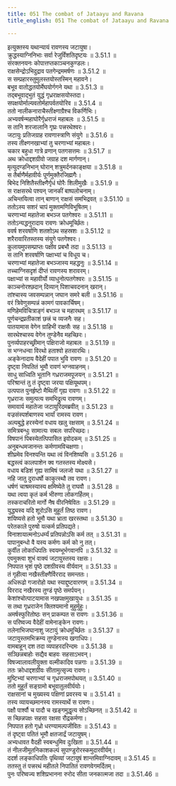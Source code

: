 ```yaml
---
title: 051 The combat of Jataayu and Ravana
title_english: 051 The combat of Jataayu and Ravana

---
```

<div class="audioEmbed"  caption="श्रीराम-हरिसीताराममूर्ति-घनपाठिभ्यां वचनम्" src="https://archive.org/download/Ramayana-recitation-Sriram-harisItArAmamUrti-Ghanapaati-v2/Kanda_3/Kanda_3_ARK-051-Jataayu_Ravana_Yudhdham.mp3"></div>

इत्युक्तस्य यथान्यायं रावणस्य जटायुषा।  
क्रुद्धस्याग्निनिभाः सर्वा रेजुर्विंशतिदृष्टयः ॥ 3.51.1 ॥   
संरक्तनयनः कोपात्तप्तकाञ्चनकुण्डलः।  
राक्षसेन्द्रोऽभिदुद्राव पतगेन्द्रममर्षणः ॥ 3.51.2 ॥   
स सम्प्रहारस्तुमुलस्तयोस्तस्मिन् महावने।  
बभूव वातोद्धतयोर्मेघयोर्गगने यथा ॥ 3.51.3 ॥   
तद्बभूवाद्भुतं युद्धं गृध्रराक्षसयोस्तदा।  
सपक्षयोर्माल्यवतोर्महापर्वतयोरिव ॥ 3.51.4 ॥   
ततो नालीकनाराचैस्तीक्ष्णाग्रैश्च विकर्णिभिः।  
अभ्यवर्षन्महाघोरैर्गृध्रराजं महाबलः ॥ 3.51.5 ॥   
स तानि शरजालानि गृघ्रः पत्त्ररथेश्वरः।  
जटायुः प्रतिजग्राह रावणास्त्राणि संयुगे ॥ 3.51.6 ॥   
तस्य तीक्ष्णनखाभ्यां तु चरणाभ्यां महाबलः।  
चकार बहुधा गात्रे व्रणान् पतगसत्तमः ॥ 3.51.7 ॥   
अथ क्रोधाद्दशग्रीवो जग्राह दश मार्गणान्।  
मृत्युदण्डनिभान् घोरान् शत्रुमर्दनकाङ्क्षया ॥ 3.51.8 ॥   
स तैर्बाणैर्महावीर्यः पूर्णमुक्तैरजिह्मगैः।  
बिभेद निशितैस्तीक्ष्णैर्गृधं घोरैः शिलीमुखैः ॥ 3.51.9 ॥   
स राक्षसरथे पश्यन् जानकीं बाष्पलोचनाम्।  
अचिन्तयित्वा तान् बाणान् राक्षसं समभिद्रवत् ॥ 3.51.10 ॥   
ततोऽस्य सशरं चापं मुक्तामणिविभूषितम्।  
चरणाभ्यां महातेजा बभञ्ज पतगेश्वरः ॥ 3.51.11 ॥   
ततोऽन्यद्धनुरादाय रावणः क्रोधमूर्च्छितः।  
ववर्ष शरवर्षाणि शतशोऽथ सहस्रशः ॥ 3.51.12 ॥   
शरैरावारितस्तस्य संयुगे पतगेश्वरः।  
कुलायमुपसम्प्राप्तः पक्षीव प्रबभौ तदा ॥ 3.51.13 ॥   
स तानि शरवर्षाणि पक्षाभ्यां च विधूय च।  
चरणाभ्यां महातेजा बभञ्जास्य महद्धनुः ॥ 3.51.14 ॥   
तच्चाग्निसदृशं दीप्तं रावणस्य शरावरम्।  
पक्षाभ्यां स महावीर्यो व्याधुनोत्पतगेश्वरः ॥ 3.51.15 ॥   
काञ्चनोरश्छदान् दिव्यान् पिशाचवदनान् खरान्।  
तांश्चास्य जवसम्पन्नान् जघान समरे बली ॥ 3.51.16 ॥   
वरं त्रिवेणुसम्पन्नं कामगं पावकार्चिषम्।  
मणिहेमविचित्राङ्गं बभञ्ज च महारथम् ॥ 3.51.17 ॥   
पूर्णचन्द्रप्रतीकाशं छत्त्रं च व्यजनैः सह।  
पातयामास वेगेन ग्राहिभी राक्षसैः सह ॥ 3.51.18 ॥   
सारथेश्चास्य वेगेन तुण्डेनैव महच्छिरः।  
पुनर्व्यपाहरच्छ्रीमान् पक्षिराजो महाबलः ॥ 3.51.19 ॥   
स भग्नधन्वा विरथो हताश्वो हतसारथिः।  
अङ्केनादाय वैदेहीं पपात भुवि रावणः ॥ 3.51.20 ॥   
दृष्ट्वा निपतितं भूमौ रावणं भग्नवाहनम्।  
साधु साध्विति भूतानि गध्रराजमपूजयन् ॥ 3.51.21 ॥   
परिश्रान्तं तु तं दृष्ट्वा जरया पक्षियूथपम्।  
उत्पपात पुनर्हृष्टो मैथिलीं गृह्य रावणः ॥ 3.51.22 ॥   
गृध्रराजः समुत्पत्य समभिद्रुत्य रावणम्।  
समावार्य महातेजा जटायुरिदमब्रवीत् ॥ 3.51.23 ॥   
वज्रसंस्पर्शबाणस्य भार्यां रामस्य रावण।  
अल्पबुद्धे हरस्येनां वधाय खलु रक्षसाम् ॥ 3.51.24 ॥   
समित्रबन्धुः सामात्यः सबलः सपरिच्छदः।  
विषपानं पिबस्येतत्पिपासित इवोदकम् ॥ 3.51.25 ॥   
अनुबन्धमजानन्तः कर्मणामविचक्षणाः।  
शीघ्रमेव विनश्यन्ति यथा त्वं विनशिष्यसि ॥ 3.51.26 ॥   
बद्धस्त्वं कालपाशेन क्व गतस्तस्य मोक्ष्यसे।  
वधाय बडिशं गृह्य सामिषं जलजो यथा ॥ 3.51.27 ॥   
नहि जातु दुराधर्षो काकुत्स्थौ तव रावण।  
धर्षणं चाश्रमस्यास्य क्षमिष्येते तु राघवौ ॥ 3.51.28 ॥   
यथा त्वया कृतं कर्म भीरुणा लोकगर्हितम्।  
तस्कराचरितो मार्गो नैष वीरनिषेवितः ॥ 3.51.29 ॥   
युद्ध्यस्व यदि शूरोऽसि मुहूर्तं तिष्ठ रावण।  
शयिष्यसे हतो भूमौ यथा भ्राता खरस्तथा ॥ 3.51.30 ॥   
परेतकाले पुरुषो यत्कर्म प्रतिपद्यते।  
विनाशायात्मनोऽधर्म्यं प्रतिपन्नोऽसि कर्म तत् ॥ 3.51.31 ॥   
पापानुबन्धो वै यस्य कर्मणः कर्म को नु तत्।  
कुर्वीत लोकाधिपतिः स्वयम्भूर्भगवानपि ॥ 3.51.32 ॥   
एवमुक्त्वा शुभं वाक्यं जटायुस्तस्य रक्षसः।  
निपपात भृशं पृष्ठे दशग्रीवस्य वीर्यवान् ॥ 3.51.33 ॥   
तं गृहीत्वा नखैस्तीक्ष्णैर्विरराद समन्ततः।  
अधिरूढो गजारोहो यथा स्याद्दुष्टवारणम् ॥ 3.51.34 ॥   
विरराद नखैरस्य तुण्डं पृष्ठे समर्पयन्।  
केशांश्चोत्पाटयामास नखपक्षमुखायुधः ॥ 3.51.35 ॥   
स तथा गृध्रराजेन क्लिश्यमानो मुहुर्मुहुः।  
अमर्षस्फुरितोष्ठः सन् प्राकम्पत स रावणः ॥ 3.51.36 ॥   
स परिष्वज्य वैदेहीं वामेनाङ्केन रावणः।  
तलेनाभिजघानाशु जटायुं क्रोधमूर्च्छितः ॥ 3.51.37 ॥   
जटायुस्तमभिक्रम्य तुण्डेनास्य खगाधिपः।  
वामबाहून् दश तदा व्यपाहरदरिन्दमः ॥ 3.51.38 ॥   
सञ्छिन्नबाहोः सद्यैव बाहवः सहसाऽभवन्।  
विषज्वालावलीयुक्ता वल्मीकादिव पन्नगाः ॥ 3.51.39 ॥   
ततः क्रोधाद्दशग्रीवः सीतामुत्सृज्य रावणः।  
मुष्टिभ्यां चरणाभ्यां च गृध्रराजमपोथयत् ॥ 3.51.40 ॥   
ततो मुहूर्तं सङ्ग्रामो बभूवातुलवीर्ययोः।  
राक्षसानां च मुख्यस्य पक्षिणां प्रवरस्य च ॥ 3.51.41 ॥   
तस्य व्यायच्छमानस्य रामस्यार्थे स रावणः।  
पक्षौ पार्श्वौ च पादौ च खङ्गमुद्धृत्य सोऽच्छिनत् ॥ 3.51.42 ॥   
स च्छिन्नपक्षः सहसा रक्षसा रौद्रकर्मणा।  
निपपात हतो गृध्रो धरण्यामल्पजीवितः ॥ 3.51.43 ॥   
तं दृष्ट्वा पतितं भूमौ क्षतजार्द्रं जटायुषम्।  
अभ्यधावत वैदही स्वबन्धुमिव दुःखिता ॥ 3.51.44 ॥   
तं नीलजीमूतनिकाशकल्पं सुपाण्डुरोरस्कमुदारवीर्यम्।  
ददर्श लङ्काधिपतिः पृथिव्यां जटायुषं शान्तमिवाग्निदावम् ॥ 3.51.45 ॥   
ततस्तु तं पत्त्ररथं महीतले निपातितं रावणवेगमर्दितम्।  
पुनः परिष्वज्य शशिप्रभानना रुरोद सीता जनकात्मजा तदा ॥ 3.51.46 ॥   